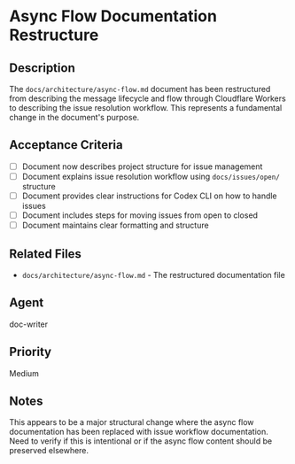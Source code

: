 # Async Flow Documentation Restructure

## Description

The `docs/architecture/async-flow.md` document has been restructured from describing the message lifecycle and flow through Cloudflare Workers to describing the issue resolution workflow. This represents a fundamental change in the document's purpose.

## Acceptance Criteria

- [ ] Document now describes project structure for issue management
- [ ] Document explains issue resolution workflow using `docs/issues/open/` structure
- [ ] Document provides clear instructions for Codex CLI on how to handle issues
- [ ] Document includes steps for moving issues from open to closed
- [ ] Document maintains clear formatting and structure

## Related Files

- `docs/architecture/async-flow.md` - The restructured documentation file

## Agent

doc-writer

## Priority

Medium

## Notes

This appears to be a major structural change where the async flow documentation has been replaced with issue workflow documentation. Need to verify if this is intentional or if the async flow content should be preserved elsewhere.
